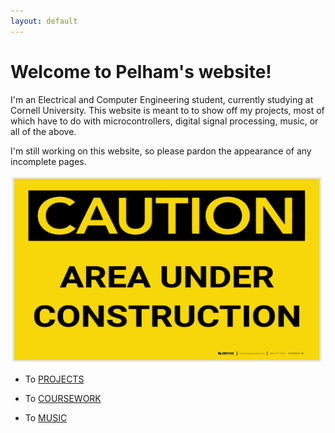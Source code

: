 ```yaml
---
layout: default
---
```


# Welcome to Pelham's website!

I'm an Electrical and Computer Engineering student, currently studying at Cornell University. This website is  meant to to show off my projects, most of which have to do  with microcontrollers, digital signal processing, music, or all of the above. 

I'm still working on this website, so please pardon the appearance of any incomplete pages.

<img src="underconstruction.jpg" height="300" width="500">
    
 - To [PROJECTS](projects.md) 

 - To [COURSEWORK](coursework.md) 
  
 - To [MUSIC](music.MD)